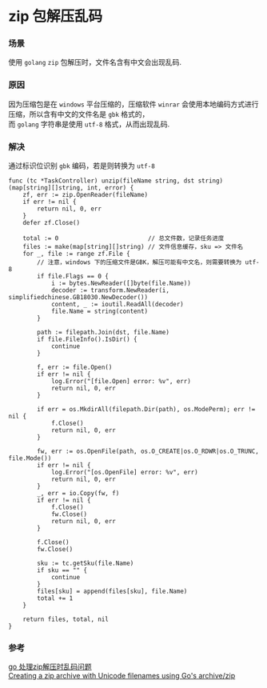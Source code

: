 zip 包解压乱码
==============

### 场景

使用 `golang` `zip` 包解压时，文件名含有中文会出现乱码.



### 原因

因为压缩包是在 `windows` 平台压缩的，压缩软件 `winrar` 会使用本地编码方式进行压缩，所以含有中文的文件名是 `gbk` 格式的，  
而 `golang` 字符串是使用 `utf-8` 格式，从而出现乱码.


### 解决

通过标识位识别 `gbk` 编码，若是则转换为 `utf-8`

```golang
func (tc *TaskController) unzip(fileName string, dst string) (map[string][]string, int, error) {
	zf, err := zip.OpenReader(fileName)
	if err != nil {
		return nil, 0, err
	}
	defer zf.Close()

	total := 0                         // 总文件数，记录任务进度
	files := make(map[string][]string) // 文件信息缓存，sku => 文件名
	for _, file := range zf.File {
		// 注意，windows 下的压缩文件是GBK，解压可能有中文名，则需要转换为 utf-8
		if file.Flags == 0 {
			i := bytes.NewReader([]byte(file.Name))
			decoder := transform.NewReader(i, simplifiedchinese.GB18030.NewDecoder())
			content, _ := ioutil.ReadAll(decoder)
			file.Name = string(content)
		}

		path := filepath.Join(dst, file.Name)
		if file.FileInfo().IsDir() {
			continue
		}

		f, err := file.Open()
		if err != nil {
			log.Error("[file.Open] error: %v", err)
			return nil, 0, err
		}

		if err = os.MkdirAll(filepath.Dir(path), os.ModePerm); err != nil {
			f.Close()
			return nil, 0, err
		}

		fw, err := os.OpenFile(path, os.O_CREATE|os.O_RDWR|os.O_TRUNC, file.Mode())
		if err != nil {
			log.Error("[os.OpenFile] error: %v", err)
			return nil, 0, err
		}
		_, err = io.Copy(fw, f)
		if err != nil {
			f.Close()
			fw.Close()
			return nil, 0, err
		}

		f.Close()
		fw.Close()

		sku := tc.getSku(file.Name)
		if sku == "" {
			continue
		}
		files[sku] = append(files[sku], file.Name)
		total += 1
	}

	return files, total, nil
}
```

### 参考
[go 处理zip解压时乱码问题](https://studygolang.com/articles/21345)  
[Creating a zip archive with Unicode filenames using Go's archive/zip](https://stackoverflow.com/questions/30026083/creating-a-zip-archive-with-unicode-filenames-using-gos-archive-zip)
